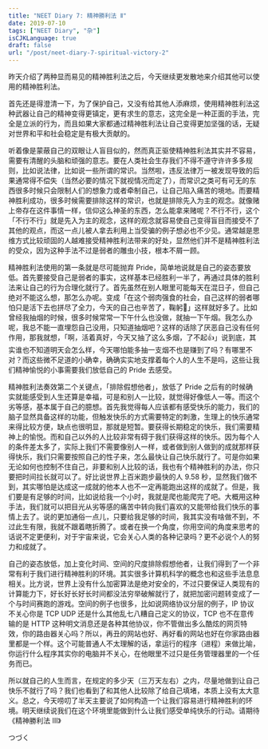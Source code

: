 ```yaml
---
title: "NEET Diary 7: 精神勝利法 Ⅱ"
date: 2019-07-10
tags: ["NEET Diary", "杂"]
isCJKLanguage: true
draft: false
url: "/post/neet-diary-7-spiritual-victory-2"
---
```


昨天介绍了两种显而易见的精神胜利法之后，今天继续更发散地来介绍其他可以使用的精神胜利法。

首先还是得澄清一下，为了保护自己，又没有给其他人添麻烦，使用精神胜利法这种武器让自己的精神变得更镇定，更有求生的意志，这完全是一种正面的手法，完全是立派的行为，而且如果大家都通过精神胜利法让自己变得更加坚强的话，无疑对世界和平和社会稳定是有极大贡献的。

<!--more-->

听着像是蒙蔽自己的双眼让人盲目似的，然而真正驱使精神胜利法其实并不容易，需要有清醒的头脑和顽强的意志。要在人类社会生存我们不得不遵守许许多多规则，比如说法律，比如说一些所谓的常识。当然啦，违反法律万一被发现导致的后果通常得不偿失（当然必要的情况下就视情况而定了），而常识之类可有可无的东西很多时候只会限制人们的想象力或者牵制自己，让自己陷入痛苦的境地。而要精神胜利成功，很多时候需要排除这样的常识，也就是排除先入为主的观念。就像赌上帝存在这件事情一样，信仰这么神圣的东西，怎么能拿来赌呢？不行不行，这个「不行不行」就是先入为主的观念，这样的观念就容易使自己变得盲目而接受不了其他的观点，而这一点儿被人拿去利用上当受骗的例子想必也不少见。通常越是思维方式比较顽固的人越难接受精神胜利法带来的好处，显然他们并不是精神胜利法的受众，因为这种手法不过是弱者的雕虫小技，根本不屑一顾。

精神胜利法使用的第一条就是尽可能抛弃 Pride，简单地说就是自己的姿态要放低。首先要接受自己是弱者的事实，这样基本已经胜利一半了，再通过具体的胜利法来让自己的行为合理化就行了。首先虽然在别人眼里可能每天在混日子，但自己绝对不能这么想，那怎么办呢。变成「在这个弱肉强食的社会，自己这样的弱者哪怕只是活下去也拼尽了全力，今天的自己也辛苦了，鞠躬🙇」这样就好多了。比如曾经我抽烟的时候，很多时候常常一下午什么也没做，就抽一下午烟。我怎么办呢，我总不能一直埋怨自己没用，只知道抽烟吧？这样的话除了厌恶自己没有任何作用，那我就想，「啊，活着真好，今天又抽了这么多烟，了不起👍」说到底，其实谁也不知道明天会怎么样，今天哪怕能多抽一支烟不也是赚到了吗？有哪里不对？而这些微不足道的小确幸，确确实实地支撑着每个人的人生不是吗，这些让我们精神愉悦的小事需要我们放低自己的 Pride 去感受。

精神胜利法奏效第二个关键点，「排除假想他者」，放低了 Pride 之后有的时候确实就能感受到人生还算是幸福，可是和别人一比较，就觉得好像低人一等。而这个劣等感，基本属于自己的臆想。首先我觉得每人应该都有感受快乐的能力，我们的脑子显然具备这样的功能，但触发快乐的方式需要特定的刺激，生理上的快乐通常来得比较方便，缺点也很明显，那就是短暂。要获得长期稳定的快乐，我们需要精神上的愉悦。而和自己以外的人比较非常有碍于我们获得这样的快乐。因为每个人的条件差太多了，实际上我们不需要像别人一样，或者做到别人做到的成就那样获得快乐，我们只需要按照自己的性子来，怎么最快让自己快乐就行了。可是你如果无论如何也控制不住自己，非要和别人比较的话，我也有个精神胜利的办法，你只要把时间拉长就可以了。好比说世界上百米跑步最快的人 9.58 秒，显然我们做不到，其实哪怕是达成这一成就的他本人也不一定再能跑出这样的成就了。但是，我们要是有足够的时间，比如说给我一个小时，我就是爬也能爬完了吧。大概用这种手法，我们就可以把目光从劣等感的痛苦中转向我们喜欢的又能带给我们快乐的事情上去了。说的更加通俗一点儿，只要给我足够的时间，我其实没有啥做不到，不过此生有限，我就不跟着瞎折腾了。或者在换一个角度，你用空间的角度来思考的话说不定更便利，对于宇宙来说，它会关心人类的各种记录吗？更不必说个人的努力和成就了。

自己的姿态放低，加上变化时间、空间的尺度排除假想他者，让我们得到了一个非常有利于我们进行精神胜利的环境。其实很多计算机科学的概念也和这些手法息息相关。比方说，世界上没有什么加密算法是绝对安全的，不过只要保证人类现有的计算能力下，好长好长好长时间都没法穷举破解就行了，就把加密问题转变成了一个与时间赛跑的游戏。空间的例子也很多，比如说网络协议分层的例子，IP 协议不关心你是 TCP UDP 还是什么其他乱七八糟自己定义的协议，TCP 也不在意传输的是 HTTP 这种明文消息还是各种其他协议，你不管做出多么酷炫的网页特效，你的路由器关心吗？所以，再丑的网站也好、再好看的网站也好在你家路由器里都是一个样。这个可能普通人不太理解的话，拿运行的程序（进程）来做比喻，你运行什么程序其实你的电脑并不关心，在他眼里不过只是任务管理器里的一个任务而已。

所以就自己的人生而言，在规定的多少天（三万天左右）之内，尽量地做到让自己快乐不就行了吗？我们也看到了和其他人比较除了给自己填堵，本质上没有太大意义。总之，今天唠叨了半天主要说了如何构造一个让我们容易进行精神胜利的环境。明天继续说我们在这个环境里能做到什么让我们感受单纯快乐的行动。请期待《精神勝利法 Ⅲ》

つづく
